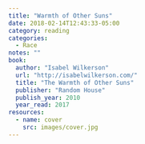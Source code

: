 ```yaml
---
title: "Warmth of Other Suns"
date: 2018-02-14T12:43:33-05:00
category: reading
categories:
  - Race
notes: ""
book:
  author: "Isabel Wilkerson"
  url: "http://isabelwilkerson.com/"
  title: "The Warmth of Other Suns"
  publisher: "Random House"
  publish_year: 2010
  year_read: 2017
resources:
  - name: cover
    src: images/cover.jpg
---
```


